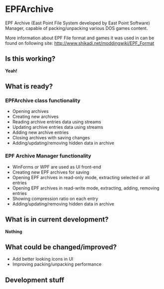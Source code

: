 # EPFArchive
EPF Archive (East Point File System developed by East Point Software) Manager, capable of packing/unpacking various DOS games content.

More information about EPF File format and games it was used in can be found on following site:
http://www.shikadi.net/moddingwiki/EPF_Format

## Is this working? 
**Yeah!**

## What is ready?

### EPFArchive class functionality
- Opening archives
- Creating new archives
- Reading archive entries data using streams
- Updating archive entries data using streams
- Adding new archive entries
- Closing archives with saving changes
- Adding/updating/removing hidden data in archive

### EPF Archive Manager functionality
- WinForms or WPF are used as UI front-end
- Creating new EPF archives for saving
- Opening EPF archives in read-only mode, extracting selected or all entries
- Opening EPF archives in read-write mode, extracting, adding, removing entries
- Showing compression ratio on each entry
- Adding/updating/removing hidden data in archive

## What is in current development? 
**Nothing**

## What could be changed/improved? 
- Add better looking icons in UI
- Improving packing/unpacking performance


## Development stuff

